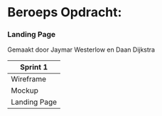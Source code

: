 # Beroeps Opdracht:
### **Landing Page**

Gemaakt door Jaymar Westerlow en Daan Dijkstra


| Sprint 1        |
| --------------- |
| Wireframe       |
| Mockup          |
| Landing Page    |

